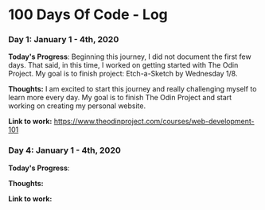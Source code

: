 # 100 Days Of Code - Log

### Day 1: January 1 - 4th, 2020 

**Today's Progress**: 
Beginning this journey, I did not document the first few days. That said, in this time, I worked on getting started with The Odin Project. My goal is to finish project: Etch-a-Sketch by Wednesday 1/8. 

**Thoughts:** 
I am excited to start this journey and really challenging myself to learn more every day. My goal is to finish The Odin Project and start working on creating my personal website.

**Link to work:** 
https://www.theodinproject.com/courses/web-development-101

### Day 4: January 1 - 4th, 2020 

**Today's Progress**: 

**Thoughts:** 

**Link to work:** 
